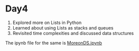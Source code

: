 # Day4
1.  Explored more on Lists in Python
2.  Learned about using Lists as stacks and queues  
3.  Revisited time complexities and discussed data structures

The ipynb file for the same is [MoreonDS.ipynb](https://github.com/Pranav-Khurana/TIL/blob/master/MLCourse/MoreonDS.ipynb)
